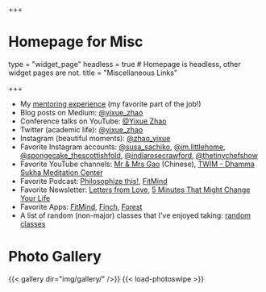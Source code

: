 +++
# Homepage for Misc

type = "widget_page"
headless = true  # Homepage is headless, other widget pages are not.
title = "Miscellaneous Links"

+++

- My [mentoring experience](../mentoring) (my favorite part of the job!)
- Blog posts on Medium: [@yixue_zhao](https://yixue-zhao.medium.com/)
- Conference talks on YouTube: [@Yixue Zhao](https://www.youtube.com/playlist?list=PLFckxHEE6q5vc-si0DTEVA7gg_Z7x0Wwj)
- Twitter (academic life): [@yixue_zhao](https://twitter.com/yixue_zhao)
- Instagram (beautiful moments): [@zhao_yixue](https://www.instagram.com/zhao_yixue)
- Favorite Instagram accounts: [@susa_sachiko](https://www.instagram.com/susa_sachiko/), [@im.littlehome](https://www.instagram.com/im.littlehome/), [@spongecake_thescottishfold](https://www.instagram.com/spongecake_thescottishfold/), [@indiarosecrawford](https://www.instagram.com/indiarosecrawford), [@thetinychefshow](https://www.instagram.com/thetinychefshow/)
- Favorite YouTube channels: [Mr & Mrs Gao](https://www.youtube.com/channel/UCMUnInmOkrWN4gof9KlhNmQ) (Chinese), [TWIM - Dhamma Sukha Meditation Center](https://www.youtube.com/@DhammasukhaOrg) 
- Favorite Podcast: [Philosophize this!](https://www.philosophizethis.org/), [FitMind](https://fitmind.org/podcast)
- Favorite Newsletter: [Letters from Love](https://elizabethgilbert.substack.com/), [5 Minutes That Might Change Your Life](https://markmanson.net/newsletters)
- Favorite Apps: [FitMind](https://fitmind.org/), [Finch](https://finchcare.com/), [Forest](https://www.forestapp.cc/)
- A list of random (non-major) classes that I've enjoyed taking: [random classes](../classes)
  

# Photo Gallery

{{< gallery dir="img/gallery/" />}} {{< load-photoswipe >}}

<!-- 
{{< gallery >}}
  {{< figure src="img/pubheader.jpg" caption="Grace Hopper Celebration 2015">}}
  {{< figure src="img/gallery/Grand Canyon.jpg" caption="Grad Cohort 2017">}}
{{< /gallery >}}
 -->